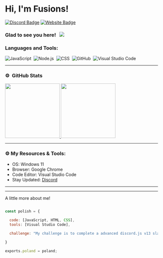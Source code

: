 # Hi, I'm Fusions!

[![Discord Badge](https://img.shields.io/badge/-Discord-0e76a8?style=flat-square&logo=Discord&logoColor=white)](https://fusions.dev/discord)
[![Website Badge](https://img.shields.io/badge/Website-3b5998?style=flat-square&logo=google-chrome&logoColor=white)](https://fusions.dev/)

### Glad to see you here! &nbsp; ![](https://komarev.com/ghpvc/?username=fusionsdev&label=Views&color=blue&style=plastic)
### Languages and Tools:

![JavaScript](https://img.shields.io/badge/-JavaScript-333333?style=flat&logo=javascript)&nbsp;
![Node.js](https://img.shields.io/badge/-Node.js-333333?style=flat&logo=node.js)&nbsp;
![CSS](https://img.shields.io/badge/-CSS-333333?style=flat&logo=CSS3&logoColor=1572B6)&nbsp;
![GitHub](https://img.shields.io/badge/-GitHub-333333?style=flat&logo=github)&nbsp;
![Visual Studio Code](https://img.shields.io/badge/-Visual%20Studio%20Code-333333?style=flat&logo=visual-studio-code&logoColor=007ACC)&nbsp;

---

### ⚙️ &nbsp;GitHub Stats

<p align="left">
<a href="https://github.com/FusionsDev">
  <img height="180em" src="https://github-readme-stats-eight-theta.vercel.app/api?username=FusionsDev&show_icons=true&theme=react&include_all_commits=true&count_private=true"/>
  <img height="180em" src="https://github-readme-stats-eight-theta.vercel.app/api/top-langs/?username=FusionsDev&layout=compact&langs_count=8&theme=react"/>
</a>
</p>

---

### ⚙️ My Resources & Tools:

- OS: Windows 11
- Browser: Google Chrome
- Code Editor: Visual Studio Code
- Stay Updated: [Discord](https://fusions.dev/discord)

---



---

A little more about me! 

```js

const polish = {

  code: [JavaScript, HTML, CSS],
  tools: [Visual Studio Code], 
  
  challenge: "My challenge is to complete a advanced discord.js v13 slash command bot.",

}

exports.poland = poland;

```
